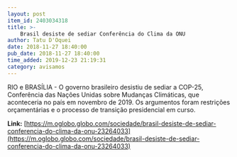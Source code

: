 ```yaml
---
layout: post
item_id: 2403034318
title: >-
    Brasil desiste de sediar Conferência do Clima da ONU
author: Tatu D'Oquei
date: 2018-11-27 18:40:00
pub_date: 2018-11-27 18:40:00
time_added: 2019-12-23 21:19:31
category: avisamos
---
```


RIO e BRASÍLIA - O governo brasileiro desistiu de sediar a COP-25, Conferência das Nações Unidas sobre Mudanças Climáticas, que aconteceria no país em novembro de 2019. Os argumentos foram restrições orçamentárias e o processo de transição presidencial em curso.

**Link:** [https://m.oglobo.globo.com/sociedade/brasil-desiste-de-sediar-conferencia-do-clima-da-onu-23264033](https://m.oglobo.globo.com/sociedade/brasil-desiste-de-sediar-conferencia-do-clima-da-onu-23264033)

